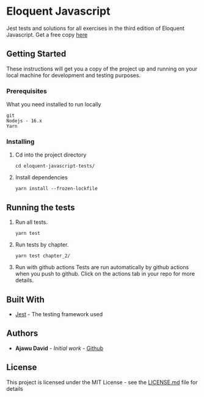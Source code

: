 # Eloquent Javascript

Jest tests and solutions for all exercises in the third edition of Eloquent Javascript. Get a free copy [here](https://eloquentjavascript.net/)

## Getting Started

These instructions will get you a copy of the project up and running on your local machine for development and testing purposes.

### Prerequisites

What you need installed to run locally

```
git
Nodejs - 16.x
Yarn
```

### Installing

1. Cd into the project directory
    ```
    cd eloquent-javascript-tests/
    ```
2. Install dependencies
    ```
    yarn install --frozen-lockfile
    ```

## Running the tests

1. Run all tests.

    ```
    yarn test
    ```

2. Run tests by chapter.

    ```
    yarn test chapter_2/
    ```

3. Run with github actions
   Tests are run automatically by github actions when you push to github. Click on the actions tab in your repo for more details.

## Built With

-   [Jest](https://jestjs.io/docs/en/getting-started.html) - The testing framework used

## Authors

-   **Ajawu David** - _Initial work_ - [Github](https://github.com/ajawu)

## License

This project is licensed under the MIT License - see the [LICENSE.md](LICENSE) file for details
